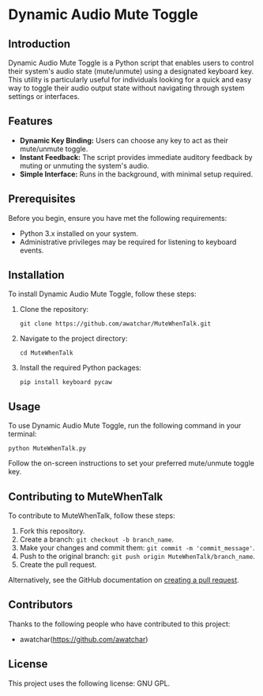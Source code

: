 
# Dynamic Audio Mute Toggle

## Introduction
Dynamic Audio Mute Toggle is a Python script that enables users to control their system's audio state (mute/unmute) using a designated keyboard key. This utility is particularly useful for individuals looking for a quick and easy way to toggle their audio output state without navigating through system settings or interfaces.

## Features
- **Dynamic Key Binding:** Users can choose any key to act as their mute/unmute toggle.
- **Instant Feedback:** The script provides immediate auditory feedback by muting or unmuting the system's audio.
- **Simple Interface:** Runs in the background, with minimal setup required.

## Prerequisites
Before you begin, ensure you have met the following requirements:
- Python 3.x installed on your system.
- Administrative privileges may be required for listening to keyboard events.

## Installation
To install Dynamic Audio Mute Toggle, follow these steps:

1. Clone the repository:
   ```
   git clone https://github.com/awatchar/MuteWhenTalk.git
   ```
2. Navigate to the project directory:
   ```
   cd MuteWhenTalk
   ```
3. Install the required Python packages:
   ```
   pip install keyboard pycaw
   ```

## Usage
To use Dynamic Audio Mute Toggle, run the following command in your terminal:
```
python MuteWhenTalk.py
```
Follow the on-screen instructions to set your preferred mute/unmute toggle key.

## Contributing to MuteWhenTalk
To contribute to MuteWhenTalk, follow these steps:
1. Fork this repository.
2. Create a branch: `git checkout -b branch_name`.
3. Make your changes and commit them: `git commit -m 'commit_message'`.
4. Push to the original branch: `git push origin MuteWhenTalk/branch_name`.
5. Create the pull request.

Alternatively, see the GitHub documentation on [creating a pull request](https://help.github.com/articles/creating-a-pull-request/).

## Contributors
Thanks to the following people who have contributed to this project:
- awatchar(https://github.com/awatchar)

## License
This project uses the following license: GNU GPL.
